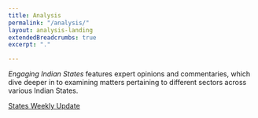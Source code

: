 ```yaml
---
title: Analysis
permalink: "/analysis/"
layout: analysis-landing
extendedBreadcrumbs: true
excerpt: "."

---
```

<em>Engaging Indian States</em> features expert opinions and commentaries, which dive deeper in to examining matters pertaining to different sectors across various Indian States.

[States Weekly Update](https://indianstates.csis.org/search/?q=&hPP=10&idx=india_states&p=0&dFR[tags][0]=Update%20on%20India%27s%20States")